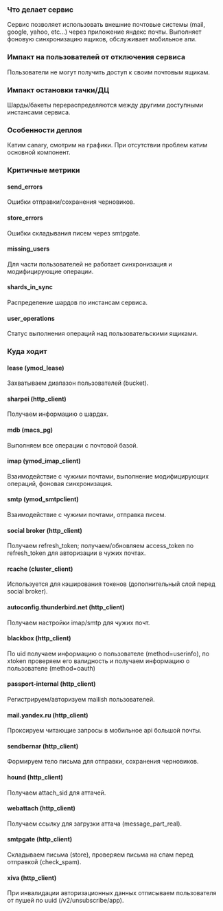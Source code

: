 ### Что делает сервис
Сервис позволяет использовать внешние почтовые системы (mail, google, yahoo, etc...) через приложение яндекс почты.
Выполняет фоновую синхронизацию ящиков, обслуживает мобильное апи.

### Импакт на пользователей от отключения сервиса
Пользователи не могут получить доступ к своим почтовым ящикам.

### Импакт остановки тачки/ДЦ
Шарды/бакеты перераспределяются между другими доступными инстансами сервиса.

### Особенности деплоя
Катим canary, смотрим на графики. При отсутствии проблем катим основной компонент.

### Критичные метрики
#### send_errors
Ошибки отправки/сохранения черновиков.
#### store_errors
Ошибки складывания писем через smtpgate.
#### missing_users
Для части пользователей не работает синхронизация и модифицирующие операции.
#### shards_in_sync
Распределение шардов по инстансам сервиса.
#### user_operations
Статус выполнения операций над пользовательскими ящиками.

### Куда ходит
#### lease (ymod_lease)
Захватываем диапазон пользователей (bucket).
#### sharpei (http_client)
Получаем информацию о шардах.
#### mdb (macs_pg)
Выполняем все операции с почтовой базой.
#### imap (ymod_imap_client)
Взаимодействие с чужими почтами, выполнение модифицирующих операций, фоновая синхронизация.
#### smtp (ymod_smtpclient)
Взаимодействие с чужими почтами, отправка писем.
#### social broker (http_client)
Получаем refresh_token; получаем/обновляем access_token по refresh_token для авторизации в чужих почтах.
#### rcache (cluster_client)
Используется для кэширования токенов (дополнительный слой перед social broker).
#### autoconfig.thunderbird.net (http_client)
Получаем настройки imap/smtp для чужих почт.
#### blackbox (http_client)
По uid получаем информацию о пользователе (method=userinfo), по xtoken проверяем его валидность и получаем информацию о пользователе (method=oauth)
#### passport-internal (http_client)
Регистрируем/авторизуем mailish пользователей.
#### mail.yandex.ru (http_client)
Проксируем читающие запросы в мобильное api большой почты.
#### sendbernar (http_client)
Формируем тело письма для отправки, сохранения черновиков.
#### hound (http_client)
Получаем attach_sid для аттачей.
#### webattach (http_client)
Получаем ссылку для загрузки аттача (message_part_real).
#### smtpgate (http_client)
Складываем письма (store), проверяем письма на спам перед отправкой (check_spam).
#### xiva (http_client)
При инвалидации авторизационных данных отписываем пользователя от пушей по uuid (/v2/unsubscribe/app).
